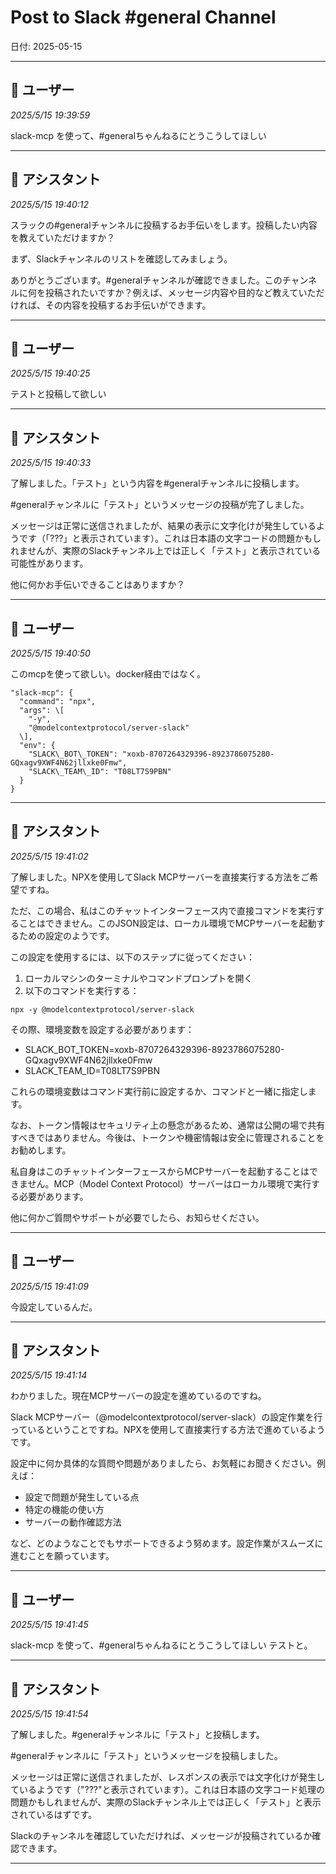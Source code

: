 # Post to Slack #general Channel

日付: 2025-05-15

---

## 👤 ユーザー
*2025/5/15 19:39:59*

slack-mcp を使って、#generalちゃんねるにとうこうしてほしい

---

## 🤖 アシスタント
*2025/5/15 19:40:12*

スラックの#generalチャンネルに投稿するお手伝いをします。投稿したい内容を教えていただけますか？

まず、Slackチャンネルのリストを確認してみましょう。


ありがとうございます。#generalチャンネルが確認できました。このチャンネルに何を投稿されたいですか？例えば、メッセージ内容や目的など教えていただければ、その内容を投稿するお手伝いができます。

---

## 👤 ユーザー
*2025/5/15 19:40:25*

テストと投稿して欲しい

---

## 🤖 アシスタント
*2025/5/15 19:40:33*

了解しました。「テスト」という内容を#generalチャンネルに投稿します。


#generalチャンネルに「テスト」というメッセージの投稿が完了しました。

メッセージは正常に送信されましたが、結果の表示に文字化けが発生しているようです（「???」と表示されています）。これは日本語の文字コードの問題かもしれませんが、実際のSlackチャンネル上では正しく「テスト」と表示されている可能性があります。

他に何かお手伝いできることはありますか？

---

## 👤 ユーザー
*2025/5/15 19:40:50*

このmcpを使って欲しい。docker経由ではなく。

    "slack-mcp": {
      "command": "npx",
      "args": \[
        "-y",
        "@modelcontextprotocol/server-slack"
      \],
      "env": {
        "SLACK\_BOT\_TOKEN": "xoxb-8707264329396-8923786075280-GQxagv9XWF4N62jllxke0Fmw",
        "SLACK\_TEAM\_ID": "T08LT7S9PBN"
      }
    }

---

## 🤖 アシスタント
*2025/5/15 19:41:02*

了解しました。NPXを使用してSlack MCPサーバーを直接実行する方法をご希望ですね。

ただ、この場合、私はこのチャットインターフェース内で直接コマンドを実行することはできません。このJSON設定は、ローカル環境でMCPサーバーを起動するための設定のようです。

この設定を使用するには、以下のステップに従ってください：

1. ローカルマシンのターミナルやコマンドプロンプトを開く
2. 以下のコマンドを実行する：
```
npx -y @modelcontextprotocol/server-slack
```

その際、環境変数を設定する必要があります：
- SLACK_BOT_TOKEN=xoxb-8707264329396-8923786075280-GQxagv9XWF4N62jllxke0Fmw
- SLACK_TEAM_ID=T08LT7S9PBN

これらの環境変数はコマンド実行前に設定するか、コマンドと一緒に指定します。

なお、トークン情報はセキュリティ上の懸念があるため、通常は公開の場で共有すべきではありません。今後は、トークンや機密情報は安全に管理されることをお勧めします。

私自身はこのチャットインターフェースからMCPサーバーを起動することはできません。MCP（Model Context Protocol）サーバーはローカル環境で実行する必要があります。

他に何かご質問やサポートが必要でしたら、お知らせください。

---

## 👤 ユーザー
*2025/5/15 19:41:09*

今設定しているんだ。

---

## 🤖 アシスタント
*2025/5/15 19:41:14*

わかりました。現在MCPサーバーの設定を進めているのですね。

Slack MCPサーバー（@modelcontextprotocol/server-slack）の設定作業を行っているということですね。NPXを使用して直接実行する方法で進めているようです。

設定中に何か具体的な質問や問題がありましたら、お気軽にお聞きください。例えば：
- 設定で問題が発生している点
- 特定の機能の使い方
- サーバーの動作確認方法

など、どのようなことでもサポートできるよう努めます。設定作業がスムーズに進むことを願っています。

---

## 👤 ユーザー
*2025/5/15 19:41:45*

slack-mcp を使って、#generalちゃんねるにとうこうしてほしい
テストと。

---

## 🤖 アシスタント
*2025/5/15 19:41:54*

了解しました。#generalチャンネルに「テスト」と投稿します。


#generalチャンネルに「テスト」というメッセージを投稿しました。

メッセージは正常に送信されましたが、レスポンスの表示では文字化けが発生しているようです（"???"と表示されています）。これは日本語の文字コード処理の問題かもしれませんが、実際のSlackチャンネル上では正しく「テスト」と表示されているはずです。

Slackのチャンネルを確認していただければ、メッセージが投稿されているか確認できます。

---
